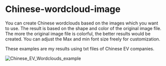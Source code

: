 # Chinese-wordcloud-image
You can create Chinese wordclouds based on the images which you want to use. The result is based on the shape and color of the original image file. The more the original image file is colorful, the better results would be created. You can adjust the Max and min font size freely for customization.

These examples are my results using txt files of Chinese EV companies.

![Chinese_EV_Wordclouds_example](https://user-images.githubusercontent.com/120891806/208289781-6abe7651-9086-4359-a3f0-24b65d6425c5.jpg)
